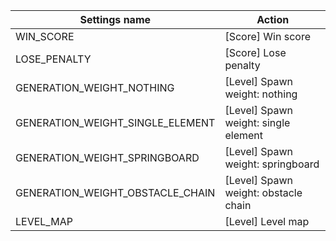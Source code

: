 | Settings name | Action |
|---------------|--------|
| WIN_SCORE | [Score] Win score |
| LOSE_PENALTY | [Score] Lose penalty |
| GENERATION_WEIGHT_NOTHING | [Level] Spawn weight: nothing |
| GENERATION_WEIGHT_SINGLE_ELEMENT | [Level] Spawn weight: single element |
| GENERATION_WEIGHT_SPRINGBOARD | [Level] Spawn weight: springboard |
| GENERATION_WEIGHT_OBSTACLE_CHAIN | [Level] Spawn weight: obstacle chain |
| LEVEL_MAP | [Level] Level map |
